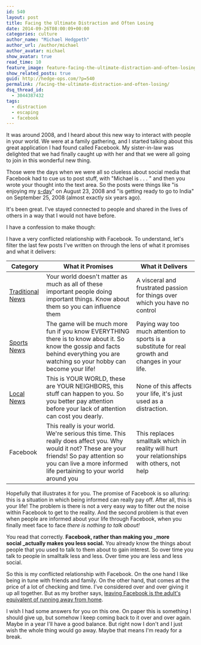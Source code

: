 ```yaml
---
id: 540
layout: post
title: Facing the Ultimate Distraction and Often Losing
date: 2014-09-26T08:00:09+00:00
categories: culture
author_name: "Michael Hedgpeth"
author_url: /author/michael
author_avatar: michael
show_avatar: true
read_time: 10
feature_image: feature-facing-the-ultimate-distraction-and-often-losing 
show_related_posts: true 
guid: http://hedge-ops.com/?p=540
permalink: /facing-the-ultimate-distraction-and-often-losing/
dsq_thread_id:
  - 3044387432
tags:
  - distraction
  - escaping
  - facebook
---
```

It was around 2008, and I heard about this new way to interact with people in your world. We were at a family gathering, and I started talking about this great application I had found called Facebook. My sister-in-law was delighted that we had finally caught up with her and that we were all going to join in this wonderful new thing.<!--more-->

Those were the days when we were all so clueless about social media that Facebook had to cue us to post stuff, with "Michael is . . . " and then you wrote your thought into the text area. So the posts were things like "is enjoying my [s-day](http://www.nosdiet.com/)" on August 23, 2008 and "is getting ready to go to India" on September 25, 2008 (almost exactly six years ago).

It's been great. I've stayed connected to people and shared in the lives of others in a way that I would not have before.

I have a confession to make though:

I have a very conflicted relationship with Facebook. To understand, let's filter the last few posts I've written on through the lens of what it promises and what it delivers:

| Category                                                                        | What it Promises                                                                                                                                                                                                     | What it Delivers                                                                                  |
|---------------------------------------------------------------------------------|----------------------------------------------------------------------------------------------------------------------------------------------------------------------------------------------------------------------|---------------------------------------------------------------------------------------------------|
| [Traditional News](/escaping-with-the-news/)                                    | Your world doesn't matter as much as all of these important people doing important things. Know about them so you can influence them                                                                                 | A visceral and frustrated passion for things over which you have no control                       |
| [Sports News](/sports-news-soap-operas-for-people-who-make-fun-of-soap-operas/) | The game will be much more fun if you know EVERYTHING there is to know about it. So know the gossip and facts behind everything you are watching so your hobby can become your life!                                 | Paying way too much attention to sports is a substitute for real growth and changes in your life. |
| [Local News](/rubbernecking-with-the-locals/)                                   | This is YOUR WORLD, these are YOUR NEIGHBORS, this stuff can happen to you. So you better pay attention before your lack of attention can cost you dearly.                                                           | None of this affects your life, it's just used as a distraction.                                  |
| Facebook                                                                        | This really is your world. We're serious this time. This really does affect you. Why would it not? These are your friends! So pay attention so you can live a more informed life pertaining to your world around you | This replaces smalltalk which in reality will hurt your relationships with others, not help       |

Hopefully that illustrates it for you. The promise of Facebook is so alluring: this is a situation in which being informed can really pay off. After all, this is your life! The problem is there is not a very easy way to filter out the noise within Facebook to get to the reality. And the second problem is that even when people are informed about your life through Facebook, when you finally meet face to face _there is nothing to talk about!_

You read that correctly. **Facebook, rather than making you _more social _actually makes you less social.** You already know the things about people that you used to talk to them about to gain interest. So over time you talk to people in smalltalk less and less. Over time you are less and less social.

So this is my conflicted relationship with Facebook. On the one hand I like being in tune with friends and family. On the other hand, that comes at the price of a lot of checking and time. I've considered over and over giving it up all together. But as my brother says, [leaving Facebook is the adult's equivalent of running away from home](http://weknowmemes.com/2011/11/quitting-facebook-is-the-adult-version-of-running-away-from-home/).

I wish I had some answers for you on this one. On paper this is something I should give up, but somehow I keep coming back to it over and over again. Maybe in a year I'll have a good balance. But right now I don't and I just wish the whole thing would go away. Maybe that means I'm ready for a break.